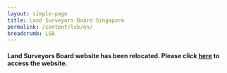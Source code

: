 ```yaml
---
layout: simple-page
title: Land Surveyors Board Singapore
permalink: /content/lsb/en/
breadcrumb: LSB
---
```


#### Land Surveyors Board website has been relocated. Please click [here](https://lsb.mlaw.gov.sg) to access the website. 
